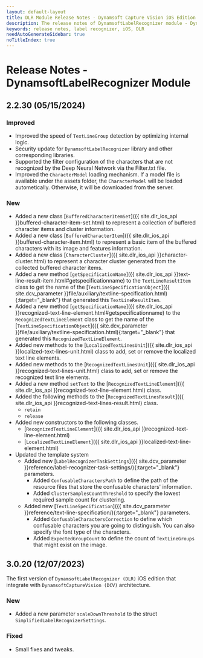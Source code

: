 ```yaml
---
layout: default-layout
title: DLR Module Release Notes - Dynamsoft Capture Vision iOS Edition
description: The release notes of DynamsoftLabelRecognizer module - Dynamsoft Capture Vision iOS Edition.
keywords: release notes, label recognizer, iOS, DLR
needAutoGenerateSidebar: true
noTitleIndex: true
---
```


# Release Notes - DynamsoftLabelRecognizer Module

## 2.2.30 (05/15/2024)

### Improved

- Improved the speed of `TextLineGroup` detection by optimizing internal logic.
- Security update for `DynamsoftLabelRecognizer` library and other corresponding libraries.
- Supported the filter configuration of the characters that are not recognized by the Deep Neural Network via the Filter.txt file.
- Improved the `CharacterModel` loading mechanism. If a model file is available under the assets folder, the `CharacterModel` will be loaded autometically. Otherwise, it will be downloaded from the server.

### New

- Added a new class [`BufferedCharacterItemSet`]({{ site.dlr_ios_api }}buffered-character-item-set.html) to represent a collection of buffered character items and cluster information.
- Added a new class [`BufferedCharacterItem`]({{ site.dlr_ios_api }}buffered-character-item.html) to represent a basic item of the buffered characters with its image and features information.
- Added a new class [`CharacterCluster`]({{ site.dlr_ios_api }}character-cluster.html) to represent a character cluster generated from the collected buffered character items.
- Added a new method [`getSpecificationName`]({{ site.dlr_ios_api }}text-line-result-item.html#getspecificationname) to the `TextLineResultItem` class to get the name of the [`TextLineSpecificationObject`]({{ site.dcv_parameter }}file/auxiliary/textline-specification.html){:target="_blank"} that generated this `TextLineResultItem`.
- Added a new method [`getSpecificationName`]({{ site.dlr_ios_api }}recognized-text-line-element.html#getspecificationname) to the `RecognizedTextLineElement` class to get the name of the [`TextLineSpecificationObject`]({{ site.dcv_parameter }}file/auxiliary/textline-specification.html){:target="_blank"} that generated this `RecognizedTextLineElement`.
- Added new methods to the [`LocalizedTextLinesUnit`]({{ site.dlr_ios_api }}localized-text-lines-unit.html) class to add, set or remove the localized text line elements.
- Added new methods to the [`RecognizedTextLinesUnit`]({{ site.dlr_ios_api }}recognized-text-lines-unit.html) class to add, set or remove the recognized text line elements.
- Added a new method `setText` to the [`RecognizedTextLineElement`]({{ site.dlr_ios_api }}recognized-text-line-element.html) class.
- Added the following methods to the [`RecognizedTextLinesResult`]({{ site.dlr_ios_api }}recognized-text-lines-result.html) class.
  - `retain`
  - `release`
- Added new constructors to the following classes.
  - [`RecognizedTextLineElement`]({{ site.dlr_ios_api }}recognized-text-line-element.html)
  - [`LocalizedTextLineElement`]({{ site.dlr_ios_api }}localized-text-line-element.html)
- Updated the template system
  - Added new [`LabelRecognizerTaskSettings`]({{ site.dcv_parameter }}reference/label-recognizer-task-settings/){:target="_blank"} parameters.
    - Added `ConfusableCharactersPath` to define the path of the resource files that store the confusable characters' information.
    - Added `ClusterSamplesCountThreshold` to specify the lowest required sample count for clustering.
  - Added new [`TextLineSpecification`]({{ site.dcv_parameter }}reference/text-line-specification/){:target="_blank"} parameters.
    - Added `ConfusableCharactersCorrection` to define which confusable characters you are going to distinguish. You can also specify the font type of the characters.
    - Added `ExpectedGroupCount` to define the count of `TextLineGroups` that might exist on the image.

<!-- 
## 3.2.10 (03/07/2024)

### New

- Added new methods to the `DSLocalizedTextLinesUnit` class to add, set or remove the localized text line elements.
- Added new methods to the `DSRecognizedTextLinesUnit` class to add, set or remove the recognized text line elements.
- Added a new method `setText` to the `DSRecognizedTextLineElement` class.
- Added the following methods to the `DSRecognizedTextLinesResult` class.
  - `retain`
  - `release`
- Added new constructors to the following classes.
  - `DSRecognizedTextLineElement`
  - `DSLocalizedTextLineElement` -->

## 3.0.20 (12/07/2023)

The first version of `DynamsoftLabelRecognizer (DLR)` iOS edition that integrate with `DynamsoftCaptureVision (DCV)` architecture.

### New

- Added a new parameter `scaleDownThreshold` to the struct `SimplifiedLabelRecognizerSettings`.

### Fixed

- Small fixes and tweaks.
